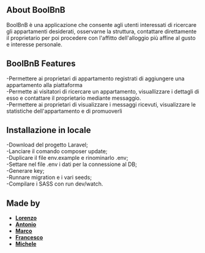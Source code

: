 ## About BoolBnB

BoolBnB è una applicazione che consente agli utenti interessati di ricercare gli appartamenti desiderati, osservarne la struttura, contattare direttamente il proprietario per poi procedere con l'affitto dell'alloggio più affine al gusto e interesse personale.

## BoolBnB Features

-Permettere ai proprietari di appartamento registrati di aggiungere una appartamento alla piattaforma <br>
-Permette ai visitatori di ricercare un appartamento, visuallizzare i dettagli di esso e contattare il proprietario mediante messaggio.<br>
-Permettere ai proprietari di visualizzare i messaggi ricevuti, visualizzare le statistiche dell'appartamento e di promuoverli   

## Installazione in locale

-Download del progetto Laravel;<br>
-Lanciare il comando composer update;<br>
-Duplicare il file env.example e rinominarlo .env;<br>
-Settare nel file .env i dati per la connessione al DB;<br>
-Generare key;<br>
-Runnare migration e i vari seeds;<br>
-Compilare i SASS con run dev/watch.<br>

## Made by
- **[Lorenzo](https://github.com/LorenzoPrimogeri)**<br>
- **[Antonio](https://github.com/antonrugg)**<br>
- **[Marco](https://github.com/MarkCat-11)**<br>
- **[Francesco](https://github.com/framoles)**<br>
- **[Michele](https://github.com/michelecamera1995)**<br>
